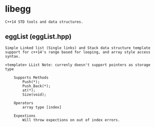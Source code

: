# libegg

	C++14 STD tools and data structures.
    

## eggList (eggList.hpp)
	
	Simple Linked list (Single links) and Stack data structure template
	support for c++14's range based for looping, and array style access syntax.

	<template> LList Note: currenly doesn't support pointers as storage type
	
		Supports Methods
			Push(*);
			Push_Back(*);
			at(*);
			Size(void);
			
		Operators
			array type [index]

		Expextions
			Will throw expections on out of index errors.
	



